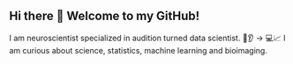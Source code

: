 ## Hi there 👋 Welcome to my GitHub!
I am neuroscientist specialized in audition turned data scientist. 🧠👂 -> 💻📈
I am curious about science, statistics, machine learning and bioimaging.
